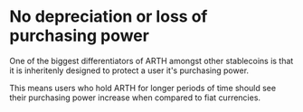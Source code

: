 # No depreciation or loss of purchasing power

One of the biggest differentiators of ARTH amongst other stablecoins is that it is inheritenly designed to protect a user it's purchasing power. 

This means users who hold ARTH for longer periods of time should see their purchasing power increase when compared to fiat currencies. 

